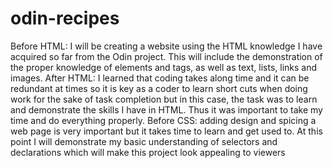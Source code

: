 # odin-recipes
Before HTML: I will be creating a website using the HTML knowledge I have acquired so far from the Odin project. This will include the demonstration of the proper knowledge of elements and tags, as well as text, lists, links and images. 
After HTML: I learned that coding takes along time and it can be redundant at times so it is key as a coder to learn short cuts when doing work for the sake of task completion but in this case, the task was to learn and demonstrate the skills I have in HTML. Thus it was important to take my time and do everything properly. 
Before CSS: adding design and spicing a web page is very important but it takes time to learn and get used to. At this point I will demonstrate my basic understanding of selectors and declarations which will make this project look appealing to viewers 